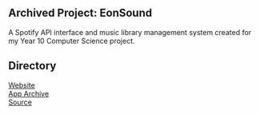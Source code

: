 ## Archived Project: EonSound
A Spotify API interface and music library management system created for my Year 10 Computer Science project.

## Directory
<a target="_blank" href="https://eonsound.firebaseapp.com/">Website</a><br>
<a target="_blank" href="https://github.com/r0hin/r0hin/tree/master/releases/tag/Archival">App Archive</a><br>
<a target="_blank" href="https://github.com/r0hin/r0hin/tree/master/articles/eonsound/">Source</a><br>